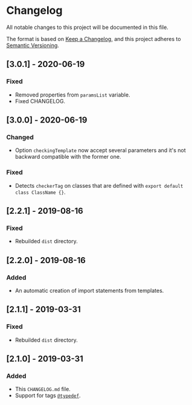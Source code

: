 # Changelog
All notable changes to this project will be documented in this file.

The format is based on [Keep a Changelog](https://keepachangelog.com/en/1.0.0/),
and this project adheres to [Semantic Versioning](https://semver.org/spec/v2.0.0.html).

## [3.0.1] - 2020-06-19
### Fixed
- Removed properties from `paramsList` variable.
- Fixed CHANGELOG.

## [3.0.0] - 2020-06-19
### Changed
- Option `checkingTemplate` now accept several parameters and it's not
  backward compatible with the former one.

### Fixed
- Detects `checkerTag` on classes that are defined with
  `export default class ClassName {}`.

## [2.2.1] - 2019-08-16
### Fixed
- Rebuilded `dist` directory.

## [2.2.0] - 2019-08-16
### Added
- An automatic creation of import statements from templates.

## [2.1.1] - 2019-03-31
### Fixed
- Rebuilded `dist` directory.

## [2.1.0] - 2019-03-31
### Added
- This `CHANGELOG.md` file.
- Support for tags [`@typedef`](http://usejsdoc.org/tags-typedef.html).
